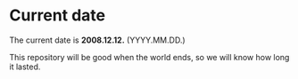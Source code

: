 # Current date

The current date is **2008.12.12.** (YYYY.MM.DD.)

This repository will be good when the world ends, so we will know how long it lasted.